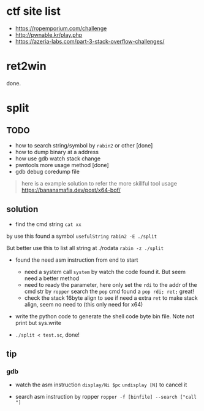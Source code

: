 # ctf site list
- https://ropemporium.com/challenge
- http://pwnable.kr/play.php
- https://azeria-labs.com/part-3-stack-overflow-challenges/


# ret2win
done.

# split

## TODO
- how to search string/symbol by `rabin2` or other [done]
- how to dump binary at a address 
- how use gdb watch stack change 
- pwntools more usage method [done]
- gdb debug coredump file

> here is a example solution to refer the more skillful tool usage
> https://bananamafia.dev/post/x64-bof/

## solution
- find the cmd string `cat xx`

by use this found a symbol `usefulString`
`rabin2 -E ./split` 

But better use this to list all string at ./rodata
`rabin -z ./split`

- found the need asm instruction from end to start
	- need a system call `system`
		by watch the code found it. But seem need a better method
	- need to ready the parameter, here only set the `rdi` to the addr of the cmd str
		by `ropper` search the `pop` cmd found a `pop rdi; ret;` great!
	- check the stack 16byte align to see if need a extra `ret` to make stack align,		seem no need to (this only need for x64)
- write the python code to generate the shell code byte bin file. Note not print but sys.write

- `./split < test.sc`, done!


## tip
### gdb
* watch the asm instruction
`display/Ni $pc`
`undisplay [N]` to cancel it

* search asm instruction by ropper
`ropper -f [binfile] --search ["call "]`
